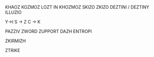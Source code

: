 KHAOZ
KOZMOZ
LOZT IN KHOZMOZ
SKIZO
ZKIZO
DEZTINI / DEZTINY
ILLUZIO

Y->I
S -> Z
C -> K

PAZZIV
ZWORD
ZUPPORT
DAZH
ENTROPI

ZKIRMIZH

ZTRIKE